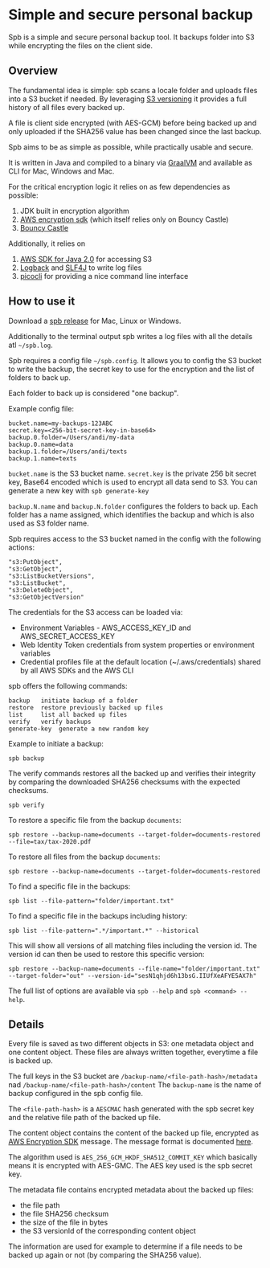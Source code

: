 # Simple and secure personal backup

Spb is a simple and secure personal backup tool.
It backups folder into S3 while encrypting the files on the client side.

## Overview

The fundamental idea is simple: spb scans a locale folder and uploads files into a S3 bucket if needed.
By leveraging [S3 versioning](https://docs.aws.amazon.com/AmazonS3/latest/userguide/Versioning.html) it provides
a full history of all files every backed up.

A file is client side encrypted (with AES-GCM) before being backed up and only uploaded if the SHA256 value has been
changed
since the last backup.

Spb aims to be as simple as possible, while practically usable and secure.

It is written in Java and compiled to a binary via [GraalVM](https://www.graalvm.org/) and available as CLI for Mac,
Windows and Mac.

For the critical encryption logic it relies on as few dependencies as possible:

1. JDK built in encryption algorithm
2. [AWS encryption sdk](https://github.com/aws/aws-encryption-sdk-java) (which itself relies only on Bouncy Castle)
3. [Bouncy Castle](https://www.bouncycastle.org/)

Additionally, it relies on

1. [AWS SDK for Java 2.0](https://github.com/aws/aws-sdk-java-v2) for accessing S3
2. [Logback](https://logback.qos.ch/) and [SLF4J](https://www.slf4j.org/) to write log files
3. [picocli](https://picocli.info/) for providing a nice command line interface

## How to use it

Download a [spb release](https://github.com/andimarek/spb/releases) for Mac, Linux or Windows.

Additionally to the terminal output spb writes a log files with all the details atl `~/spb.log`.

Spb requires a config file `~/spb.config`.
It allows you to config the S3 bucket to write the backup, the secret key to use for the encryption and
the list of folders to back up.

Each folder to back up is considered "one backup".

Example config file:

```properties
bucket.name=my-backups-123ABC
secret.key=<256-bit-secret-key-in-base64>
backup.0.folder=/Users/andi/my-data
backup.0.name=data
backup.1.folder=/Users/andi/texts
backup.1.name=texts
```

`bucket.name` is the S3 bucket name.
`secret.key` is the private 256 bit secret key, Base64 encoded which is used to encrypt all data
send to S3. You can generate a new key with `spb generate-key`

`backup.N.name` and `backup.N.folder` configures the folders to back up. Each folder has a name
assigned, which identifies the backup and which is also used as S3 folder name.

Spb requires access to the S3 bucket named in the config with the following actions:

```
"s3:PutObject",
"s3:GetObject",
"s3:ListBucketVersions",
"s3:ListBucket",
"s3:DeleteObject",
"s3:GetObjectVersion"
````

The credentials for the S3 access can be loaded via:

- Environment Variables - AWS_ACCESS_KEY_ID and AWS_SECRET_ACCESS_KEY
- Web Identity Token credentials from system properties or environment variables
- Credential profiles file at the default location (~/.aws/credentials) shared by all AWS SDKs and the AWS CLI

spb offers the following commands:

```
backup   initiate backup of a folder
restore  restore previously backed up files
list     list all backed up files
verify   verify backups
generate-key  generate a new random key
```

Example to initiate a backup:

```shell
spb backup
```

The verify commands restores all the backed up and verifies their integrity by comparing
the downloaded SHA256 checksums with the expected checksums.

```shell
spb verify
```

To restore a specific file from the backup `documents`:

```shell
spb restore --backup-name=documents --target-folder=documents-restored --file=tax/tax-2020.pdf
```

To restore all files from the backup `documents`:

```shell
spb restore --backup-name=documents --target-folder=documents-restored 
```

To find a specific file in the backups:

```shell
spb list --file-pattern="folder/important.txt"
```

To find a specific file in the backups including history:

```shell
spb list --file-pattern=".*/important.*" --historical
```

This will show all versions of all matching files including the version id.
The version id can then be used to restore this specific version:

```shell
spb restore --backup-name=documents --file-name="folder/important.txt" --target-folder="out" --version-id="sesN1qhjd6h13bsG.IIUfXeAFYE5AX7h"
```

The full list of options are available via `spb --help` and `spb <command> --help`.

## Details

Every file is saved as two different objects in S3: one metadata object and one content object.
These files are always written together, everytime a file is backed up.

The full keys in the S3 bucket are `/backup-name/<file-path-hash>/metadata` nad `/backup-name/<file-path-hash>/content`
The `backup-name` is the name of backup configured in the spb config file.

The `<file-path-hash>` is a `AESCMAC` hash generated with the spb secret key and the relative file path
of the backed up file.

The content object contains the content of the backed up file, encrypted
as [AWS Encryption SDK](https://docs.aws.amazon.com/encryption-sdk/latest/developer-guide/concepts.html)
message. The message format is
documented [here](https://docs.aws.amazon.com/encryption-sdk/latest/developer-guide/message-format.html).

The algorithm used is `AES_256_GCM_HKDF_SHA512_COMMIT_KEY` which basically means it is encrypted with AES-GMC.
The AES key used is the spb secret key.

The metadata file contains encrypted metadata about the backed up files:

- the file path
- the file SHA256 checksum
- the size of the file in bytes
- the S3 versionId of the corresponding content object

The information are used for example to determine if a file needs to be backed up again or not (by comparing the SHA256
value).


